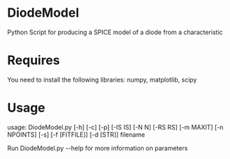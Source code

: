 # DiodeModel
Python Script for producing a SPICE model of a diode from a characteristic

# Requires
You need to install the following libraries: numpy, matplotlib, scipy

# Usage
usage: DiodeModel.py [-h] [-c] [-p] [-IS IS] [-N N] [-RS RS] [-m MAXIT] [-n NPOINTS] [-s] [-f [FITFILE]] [-d [STR]] filename

Run DiodeModel.py --help for more information on parameters

